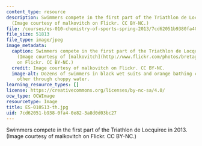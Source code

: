 ```yaml
---
content_type: resource
description: Swimmers compete in the first part of the Triathlon de Locquirec in 2013.
  (Image courtesy of malkovitch on Flickr. CC BY-NC.)
file: /courses/es-010-chemistry-of-sports-spring-2013/7cd62051b9380fa40e823a8d0d03bc27_ES-010S13-th.jpg
file_size: 51813
file_type: image/jpeg
image_metadata:
  caption: Swimmers compete in the first part of the Triathlon de Locquirec in 2013.
    (Image courtesy of [malkovitch](http://www.flickr.com/photos/bretagne-balades/10002468696)
    on Flickr. CC BY-NC.)
  credit: Image courtesy of malkovitch on Flickr. CC BY-NC.
  image-alt: Dozens of swimmers in black wet suits and orange bathing caps race each
    other through choppy water.
learning_resource_types: []
license: https://creativecommons.org/licenses/by-nc-sa/4.0/
ocw_type: OCWImage
resourcetype: Image
title: ES-010S13-th.jpg
uid: 7cd62051-b938-0fa4-0e82-3a8d0d03bc27
---
```

Swimmers compete in the first part of the Triathlon de Locquirec in 2013. (Image courtesy of malkovitch on Flickr. CC BY-NC.)